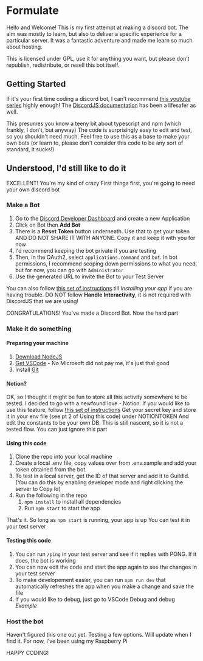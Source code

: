 # Formulate

Hello and Welcome! This is my first attempt at making a discord bot. The aim was mostly to learn, but also to deliver a specific experience for a particular server. It was a fantastic adventure and made me learn so much about hosting.

This is licensed under GPL, use it for anything you want, but please don’t republish, redistribute, or resell this bot itself.

## Getting Started

If it's your first time coding a discord bot, I can't recommend [this youtube series](https://www.youtube.com/playlist?list=PLaxxQQak6D_f4Z5DtQo0b1McgjLVHmE8Q) highly enough!
The [DiscordJS documentation](https://discordjs.guide/#before-you-begin) has been a lifesafer as well.

This presumes you know a teeny bit about typescript and npm (which frankly, I don't, but anyway)
The code is surprisingly easy to edit and test, so you shouldn't need much.
Feel free to use this as a base to make your own bots (or learn to, please don't consider this code to be any sort of standard, it sucks!)

## Understood, I'd still like to do it

EXCELLENT! You're my kind of crazy
First things first, you're going to need your own discord bot

### Make a Bot

1. Go to the [Discord Developer Dashboard](https://discord.com/developers/applications) and create a new Application
2. Click on Bot then **Add Bot**
3. There is a **Reset Token** button underneath. Use that to get your token AND DO NOT SHARE IT WITH ANYONE. Copy it and keep it with you for now
4. I'd recommend keeping the bot private if you are testing
5. Then, in the OAuth2, select `applications.command` and `bot`. In bot permissions, I recommend scoping down permissions to what you need, but for now, you can go with `Administrator`
6. Use the generated URL to invite the Bot to your Test Server

You can also follow [this set of instructions](https://discord.com/developers/docs/getting-started) till *Installing your app* if you are having trouble.
DO NOT follow **Handle Interactivity**, it is not required with DiscordJS that we are using!

CONGRATULATIONS! You've made a Discord Bot. Now the hard part

### Make it do something

#### Preparing your machine

1. [Download NodeJS](https://nodejs.org/en/download/)
2. [Get VSCode](https://code.visualstudio.com/Download) - No Microsoft did not pay me, it's just that good
3. Install [Git](https://git-scm.com/download/win)

#### Notion?

OK, so I thought it might be fun to store all this activity somewhere to be tested.
I decided to go with a newfound love - Notion. If you would like to use this feature, follow [this set of instructions](https://developers.notion.com/docs/create-a-notion-integration)
Get your secret key and store it in your env file  (see pt 2 of Using this code) under NOTIONTOKEN
And edit the constants to be your own DB.
This is still nascent, so it is not a tested flow. You can just ignore this part

#### Using this code

1. Clone the repo into your local machine
2. Create a local .env file, copy values over from .env.sample and add your token obtained from the bot.
3. To test in a local server, get the ID of that server and add it to GuildId. (You can do this by enabling developer mode and right clicking the server to Copy Id)
4. Run the following in the repo
   1. `npm install` to install all dependencies
   2. Run `npm start` to start the app

That's it. So long as `npm start` is running, your app is up
You can test it in your test server

#### Testing this code

1. You can run `/ping` in your test server and see if it replies with PONG. If it does, the bot is working
2. You can now edit the code and start the app again to see the changes in your test server
3. To make developement easier, you can run `npm run dev` that automatically refreshes the app when you make a change and save the file
4. If you would like to debug, just go to VSCode Debug and debug *Example*

### Host the bot

Haven't figured this one out yet. Testing a few options. Will update when I find it.
For now, I've been using my Raspberry Pi

HAPPY CODING!

